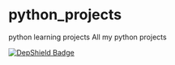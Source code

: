 # python_projects
python learning projects
All my python projects

[![DepShield Badge](https://depshield.sonatype.org/badges/ratazana/python_projects/depshield.svg)](https://depshield.github.io)
